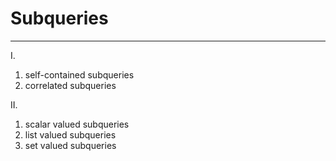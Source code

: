 # Subqueries
---

I.
1. self-contained subqueries
2. correlated subqueries

II.
1. scalar valued subqueries
2. list valued subqueries
3. set valued subqueries

